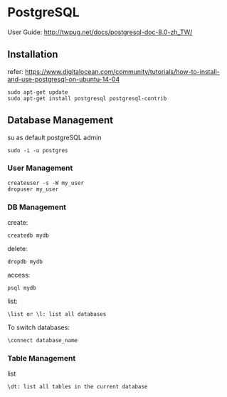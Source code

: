 # PostgreSQL 

User Guide: http://twpug.net/docs/postgresql-doc-8.0-zh_TW/

## Installation

refer: https://www.digitalocean.com/community/tutorials/how-to-install-and-use-postgresql-on-ubuntu-14-04

```
sudo apt-get update
sudo apt-get install postgresql postgresql-contrib
```

## Database Management

su as default postgreSQL admin

```
sudo -i -u postgres
```

### User Management

```
createuser -s -W my_user
dropuser my_user
```

### DB Management

create:
```
createdb mydb
```

delete:
```
dropdb mydb
```

access:
```
psql mydb
```

list:
```
\list or \l: list all databases
```

To switch databases:

```
\connect database_name
```

### Table Management

list
``` 
\dt: list all tables in the current database
```

